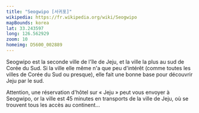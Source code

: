 ```yaml
---
title: "Seogwipo [서귀포]"
wikipedia: https://fr.wikipedia.org/wiki/Seogwipo
mapBounds: korea
lat: 33.243597
long: 126.562929
zoom: 10
homeimg: D5600_002889
---
```

Seogwipo est la seconde ville de l'île de Jeju, et la ville la plus au sud de Corée du Sud. Si la ville elle même n'a
que peu d'intérêt (comme toutes les villes de Corée du Sud ou presque), elle fait une bonne base pour découvrir Jeju par
le sud.

Attention, une réservation d'hôtel sur « Jeju » peut vous envoyer à Seogwipo, or la ville est 45 minutes en transports
de la ville de Jeju, où se trouvent tous les accès au continent… 